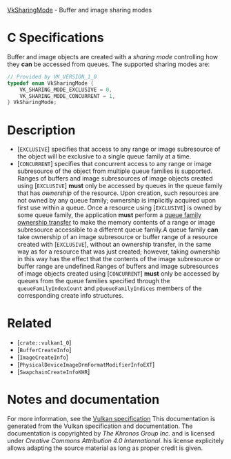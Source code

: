 [VkSharingMode](https://www.khronos.org/registry/vulkan/specs/1.3-extensions/man/html/VkSharingMode.html) - Buffer and image sharing modes

# C Specifications
Buffer and image objects are created with a *sharing mode* controlling how
they  **can**  be accessed from queues.
The supported sharing modes are:
```c
// Provided by VK_VERSION_1_0
typedef enum VkSharingMode {
    VK_SHARING_MODE_EXCLUSIVE = 0,
    VK_SHARING_MODE_CONCURRENT = 1,
} VkSharingMode;
```

# Description
- [`EXCLUSIVE`] specifies that access to any range or image subresource of the object will be exclusive to a single queue family at a time.
- [`CONCURRENT`] specifies that concurrent access to any range or image subresource of the object from multiple queue families is supported.
Ranges of buffers and image subresources of image objects created using
[`EXCLUSIVE`] **must**  only be accessed by queues in the
queue family that has *ownership* of the resource.
Upon creation, such resources are not owned by any queue family; ownership
is implicitly acquired upon first use within a queue.
Once a resource using [`EXCLUSIVE`] is owned by some queue
family, the application  **must**  perform a
[queue family ownership transfer](https://www.khronos.org/registry/vulkan/specs/1.3-extensions/html/vkspec.html#synchronization-queue-transfers) to make
the memory contents of a range or image subresource accessible to a
different queue family.A queue family  **can**  take ownership of an image subresource or buffer range
of a resource created with [`EXCLUSIVE`], without an
ownership transfer, in the same way as for a resource that was just created;
however, taking ownership in this way has the effect that the contents of
the image subresource or buffer range are undefined.Ranges of buffers and image subresources of image objects created using
[`CONCURRENT`] **must**  only be accessed by queues from the
queue families specified through the `queueFamilyIndexCount` and
`pQueueFamilyIndices` members of the corresponding create info
structures.

# Related
- [`crate::vulkan1_0`]
- [`BufferCreateInfo`]
- [`ImageCreateInfo`]
- [`PhysicalDeviceImageDrmFormatModifierInfoEXT`]
- [`SwapchainCreateInfoKHR`]

# Notes and documentation
For more information, see the [Vulkan specification](https://www.khronos.org/registry/vulkan/specs/1.3-extensions/html/vkspec.html)
This documentation is generated from the Vulkan specification and documentation.
The documentation is copyrighted by *The Khronos Group Inc.* and is licensed under *Creative Commons Attribution 4.0 International*.
his license explicitely allows adapting the source material as long as proper credit is given.
        
